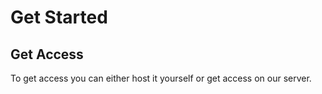 # Get Started

## Get Access

To get access you can either host it yourself or get access on our server. 